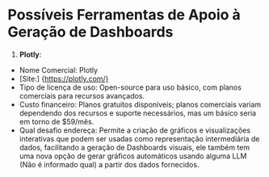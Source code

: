 # Possíveis Ferramentas de Apoio à Geração de Dashboards

1. **Plotly**:
-  Nome Comercial: Plotly
-  [Site:] {https://plotly.com/}
-  Tipo de licença de uso: Open-source para uso básico, com planos comerciais para recursos avançados.
-  Custo financeiro: Planos gratuitos disponíveis; planos comerciais variam dependendo dos recursos e suporte necessários, mas um básico seria em torno de $59/mês.
-  Qual desafio endereça: Permite a criação de gráficos e visualizações interativas que podem ser usadas como representação intermediária de dados, facilitando a geração de Dashboards visuais, ele também tem uma nova opção de gerar gráficos automáticos usando alguma LLM (Não é informado qual) a partir dos dados fornecidos.


